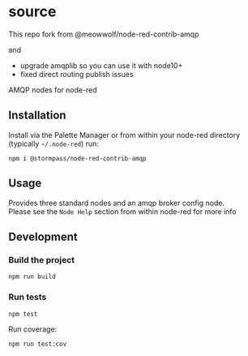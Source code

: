 

# source
This repo fork from @meowwolf/node-red-contrib-amqp

and

+ upgrade amqplib so you can use it with node10+
+ fixed direct routing publish issues

AMQP nodes for node-red

## Installation

Install via the Palette Manager or from within your node-red directory (typically `~/.node-red`) run:

```
npm i @stormpass/node-red-contrib-amqp
```

## Usage

Provides three standard nodes and an amqp broker config node.  
Please see the `Node Help` section from within node-red for more info

## Development

### Build the project

```
npm run build
```

### Run tests

```
npm test
```

Run coverage:

```
npm run test:cov
```

